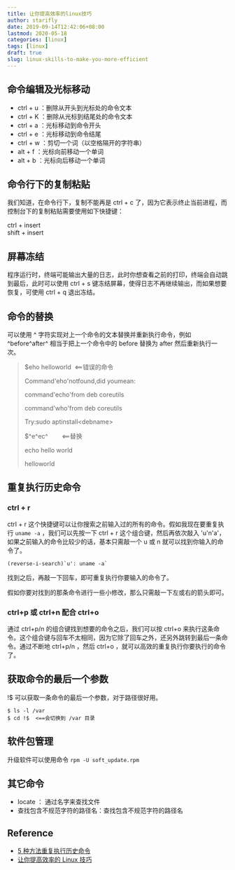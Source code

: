 ```yaml
---
title: 让你提高效率的linux技巧
author: starifly
date: 2019-09-14T12:42:06+08:00
lastmod: 2020-05-18
categories: [linux]
tags: [linux]
draft: true
slug: linux-skills-to-make-you-more-efficient
---
```


## 命令编辑及光标移动

- ctrl + u ：删除从开头到光标处的命令文本
- ctrl + K ：删除从光标到结尾处的命令文本
- ctrl + a ：光标移动到命令开头
- ctrl + e ：光标移动到命令结尾
- ctrl + w ：剪切一个词（以空格隔开的字符串）
- alt + f ：光标向前移动一个单词
- alt + b ：光标向后移动一个单词


## 命令行下的复制粘贴

我们知道，在命令行下，复制不能再是 ctrl + c 了，因为它表示终止当前进程，而控制台下的复制粘贴需要使用如下快捷键：

ctrl + insert  
shift + insert


## 屏幕冻结

程序运行时，终端可能输出大量的日志，此时你想查看之前的打印，终端会自动跳到最后，此时可以使用 ctrl + s 键冻结屏幕，使得日志不再继续输出，而如果想要恢复，可使用 ctrl + q 退出冻结。

## 命令的替换

可以使用 ^ 字符实现对上一个命令的文本替换并重新执行命令，例如 ^before^after^ 相当于把上一个命令中的 before 替换为 after 然后重新执行一次。

> $eho helloworld  <==错误的命令
> 
> Command'eho'notfound,did youmean:
> 
> command'echo'from deb coreutils
> 
> command'who'from deb coreutils
> 
> Try:sudo aptinstall<debname\>
> 
> $^e^ec^        <==替换
> 
> echo hello world
> 
> helloworld


## 重复执行历史命令

### ctrl + r

ctrl + r 这个快捷键可以让你搜索之前输入过的所有的命令。假如我现在要重复执行 `uname -a` ，我们可以先按一下 ctrl + r 这个组合键，然后再依次敲入 'u'n'a'，如果之前输入的命令比较少的话，基本只需敲一个 u 或 n 就可以找到你输入的命令了。

```shell
(reverse-i-search)`u': uname -a`
```

找到之后，再敲一下回车，即可重复执行你要输入的命令了。

假如你要对找到的那条命令进行一些小修改，那么只需敲一下左或右的箭头即可。

### ctrl+p 或 ctrl+n 配合 ctrl+o

通过 ctrl+p/n 的组合键找到想要的命令之后，我们可以按 ctrl+o 来执行这条命令。这个组合键与回车不太相同，因为它除了回车之外，还另外跳转到最后一条命令。通过不断地 ctrl+p/n ，然后 ctrl+o ，就可以高效的重复执行你要执行的命令了。

## 获取命令的最后一个参数

!$ 可以获取一条命令的最后一个参数，对于路径很好用。

```shell
$ ls -l /var
$ cd !$  <==会切换到 /var 目录
```

## 软件包管理

升级软件可以使用命令 `rpm -U soft_update.rpm`

## 其它命令

- locate ： 通过名字来查找文件
- 查找包含不规范字符的路径名：查找包含不规范字符的路径名

## Reference

- [5 种方法重复执行历史命令](https://mp.weixin.qq.com/s/2B-8XfCyfrcD2lTKG_0JLA)
- [让你提高效率的 Linux 技巧](https://mp.weixin.qq.com/s/c3l86BvfyR0HOo_c66LtMw)
